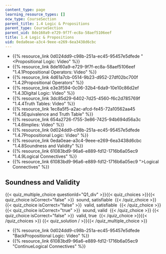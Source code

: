 ```yaml
---
content_type: page
learning_resource_types: []
ocw_type: CourseSection
parent_title: 1.4 Logic & Propositions
parent_type: CourseSection
parent_uid: 8de160a9-e729-9f7f-ec8a-58aef5106eef
title: 1.4 Logic & Propositions
uid: 0eda0eae-a3c4-9eee-e269-6ea3438d6cbc
---
```


*   {{% resource_link 0d024dd9-c98b-251a-ec45-95457e5dfede "\<Propositional Logic: Video" %}}
*   {{% resource_link 8de160a9-e729-9f7f-ec8a-58aef5106eef "1.4.1Propositional Operators: Video" %}}
*   {{% resource_link 4d61a7cb-0514-9b23-d952-27df02bc700f "1.4.2Propositional Operators" %}}
*   {{% resource_link e3e3f594-0c06-32b4-6da9-10e10c86d2ef "1.4.3Digital Logic: Video" %}}
*   {{% resource_link 3dc85d29-6402-7d25-4560-f6c2d785769f "1.4.4Truth Tables: Video" %}}
*   {{% resource_link 1ec8a5f5-a2ac-afcd-fe45-72a10562aa45 "1.4.5Equivalence and Truth Table" %}}
*   {{% resource_link 654a2726-f755-3e86-7425-94b694d56a3c "1.4.6Implies: Video" %}}
*   {{% resource_link 0d024dd9-c98b-251a-ec45-95457e5dfede "1.4.7Propositional Logic: Video" %}}
*   {{% resource_link 0eda0eae-a3c4-9eee-e269-6ea3438d6cbc "1.4.8Soundness and Validity" %}}
*   {{% resource_link 61083bd9-96a6-e889-fd12-1716b6a05ec9 "1.4.9Logical Connectives" %}}
*   {{% resource_link 61083bd9-96a6-e889-fd12-1716b6a05ec9 "\>Logical Connectives" %}}

Soundness and Validity
----------------------

  
{{< quiz_multiple_choice questionId="Q1_div" >}}{{< quiz_choices >}}{{< quiz_choice isCorrect="false" >}}&nbsp; sound, satisfiable &nbsp;{{< /quiz_choice >}}
{{< quiz_choice isCorrect="false" >}}&nbsp; valid, satisfiable &nbsp;{{< /quiz_choice >}}
{{< quiz_choice isCorrect="true" >}}&nbsp; sound, valid &nbsp;{{< /quiz_choice >}}
{{< quiz_choice isCorrect="false" >}}&nbsp; valid, true &nbsp;{{< /quiz_choice >}}{{< /quiz_choices >}}
{{< quiz_solution / >}}{{< /quiz_multiple_choice >}}

*   {{% resource_link 0d024dd9-c98b-251a-ec45-95457e5dfede "BackPropositional Logic: Video" %}}
*   {{% resource_link 61083bd9-96a6-e889-fd12-1716b6a05ec9 "ContinueLogical Connectives" %}}